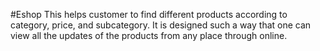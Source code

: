 #Eshop
This helps customer to find different products according to category, price, and subcategory. It is designed such a way that one can view all the updates of the products from any place through online.
